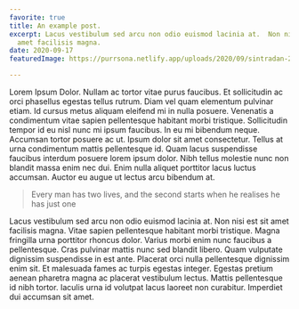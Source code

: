 ```yaml
---
favorite: true
title: An example post.
excerpt: Lacus vestibulum sed arcu non odio euismod lacinia at.  Non nisi est sit
  amet facilisis magna.
date: 2020-09-17
featuredImage: https://purrsona.netlify.app/uploads/2020/09/sintradan-2.jpg

---
```

Lorem Ipsum Dolor. Nullam ac tortor vitae purus faucibus. Et sollicitudin ac orci phasellus egestas tellus rutrum. Diam vel quam elementum pulvinar etiam. Id cursus metus aliquam eleifend mi in nulla posuere. Venenatis a condimentum vitae sapien pellentesque habitant morbi tristique. Sollicitudin tempor id eu nisl nunc mi ipsum faucibus. In eu mi bibendum neque. Accumsan tortor posuere ac ut. Ipsum dolor sit amet consectetur. Tellus at urna condimentum mattis pellentesque id. Quam lacus suspendisse faucibus interdum posuere lorem ipsum dolor. Nibh tellus molestie nunc non blandit massa enim nec dui. Enim nulla aliquet porttitor lacus luctus accumsan. Auctor eu augue ut lectus arcu bibendum at.

> Every man has two lives, and the second starts when he realises he has just one

Lacus vestibulum sed arcu non odio euismod lacinia at.  Non nisi est sit amet facilisis magna. Vitae sapien pellentesque habitant morbi tristique. Magna fringilla urna porttitor rhoncus dolor. Varius morbi enim nunc faucibus a pellentesque. Cras pulvinar mattis nunc sed blandit libero. Quam vulputate dignissim suspendisse in est ante. Placerat orci nulla pellentesque dignissim enim sit. Et malesuada fames ac turpis egestas integer. Egestas pretium aenean pharetra magna ac placerat vestibulum lectus. Mattis pellentesque id nibh tortor. Iaculis urna id volutpat lacus laoreet non curabitur. Imperdiet dui accumsan sit amet.